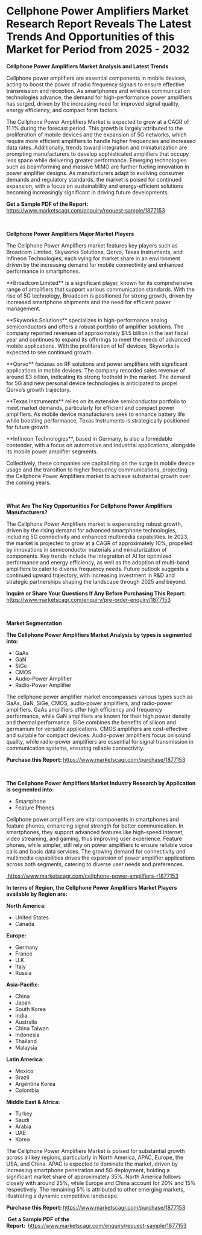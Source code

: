 <p><h1>Cellphone Power Amplifiers Market Research Report Reveals The Latest Trends And Opportunities of this Market for Period from 2025 - 2032</h1></p><p><strong>Cellphone Power Amplifiers Market Analysis and Latest Trends</strong></p>
<p><p>Cellphone power amplifiers are essential components in mobile devices, acting to boost the power of radio frequency signals to ensure effective transmission and reception. As smartphones and wireless communication technologies advance, the demand for high-performance power amplifiers has surged, driven by the increasing need for improved signal quality, energy efficiency, and compact form factors.</p><p>The Cellphone Power Amplifiers Market is expected to grow at a CAGR of 11.1% during the forecast period. This growth is largely attributed to the proliferation of mobile devices and the expansion of 5G networks, which require more efficient amplifiers to handle higher frequencies and increased data rates. Additionally, trends toward integration and miniaturization are prompting manufacturers to develop sophisticated amplifiers that occupy less space while delivering greater performance. Emerging technologies such as beamforming and massive MIMO are further fueling innovation in power amplifier designs. As manufacturers adapt to evolving consumer demands and regulatory standards, the market is poised for continued expansion, with a focus on sustainability and energy-efficient solutions becoming increasingly significant in driving future developments.</p></p>
<p><strong>Get a Sample PDF of the Report:&nbsp;</strong> <a href="https://www.marketscagr.com/enquiry/request-sample/1877153?utm_campaign=2515&utm_medium=2&utm_source=Github&utm_content=ia&utm_term=12042025&utm_id=cellphone-power-amplifiers">https://www.marketscagr.com/enquiry/request-sample/1877153</a></p>
<p>&nbsp;</p>
<p><strong>Cellphone Power Amplifiers Major Market Players</strong></p>
<p><p>The Cellphone Power Amplifiers market features key players such as Broadcom Limited, Skyworks Solutions, Qorvo, Texas Instruments, and Infineon Technologies, each vying for market share in an environment driven by the increasing demand for mobile connectivity and enhanced performance in smartphones.</p><p>**Broadcom Limited** is a significant player, known for its comprehensive range of amplifiers that support various communication standards. With the rise of 5G technology, Broadcom is positioned for strong growth, driven by increased smartphone shipments and the need for efficient power management.</p><p>**Skyworks Solutions** specializes in high-performance analog semiconductors and offers a robust portfolio of amplifier solutions. The company reported revenues of approximately $1.5 billion in the last fiscal year and continues to expand its offerings to meet the needs of advanced mobile applications. With the proliferation of IoT devices, Skyworks is expected to see continued growth.</p><p>**Qorvo** focuses on RF solutions and power amplifiers with significant applications in mobile devices. The company recorded sales revenue of around $3 billion, indicating its strong foothold in the market. The demand for 5G and new personal device technologies is anticipated to propel Qorvo’s growth trajectory.</p><p>**Texas Instruments** relies on its extensive semiconductor portfolio to meet market demands, particularly for efficient and compact power amplifiers. As mobile device manufacturers seek to enhance battery life while boosting performance, Texas Instruments is strategically positioned for future growth.</p><p>**Infineon Technologies**, based in Germany, is also a formidable contender, with a focus on automotive and industrial applications, alongside its mobile power amplifier segments. </p><p>Collectively, these companies are capitalizing on the surge in mobile device usage and the transition to higher frequency communications, projecting the Cellphone Power Amplifiers market to achieve substantial growth over the coming years.</p></p>
<p>&nbsp;</p>
<p><strong>What Are The Key Opportunities For Cellphone Power Amplifiers Manufacturers?</strong></p>
<p><p>The Cellphone Power Amplifiers market is experiencing robust growth, driven by the rising demand for advanced smartphone technologies, including 5G connectivity and enhanced multimedia capabilities. In 2023, the market is projected to grow at a CAGR of approximately 10%, propelled by innovations in semiconductor materials and miniaturization of components. Key trends include the integration of AI for optimized performance and energy efficiency, as well as the adoption of multi-band amplifiers to cater to diverse frequency needs. Future outlook suggests a continued upward trajectory, with increasing investment in R&D and strategic partnerships shaping the landscape through 2025 and beyond.</p></p>
<p><strong>Inquire or Share Your Questions If Any Before Purchasing This Report:</strong> <a href="https://www.marketscagr.com/enquiry/pre-order-enquiry/1877153?utm_campaign=2515&utm_medium=2&utm_source=Github&utm_content=ia&utm_term=12042025&utm_id=cellphone-power-amplifiers">https://www.marketscagr.com/enquiry/pre-order-enquiry/1877153</a></p>
<p>&nbsp;</p>
<p><strong>Market Segmentation</strong></p>
<p><strong>The Cellphone Power Amplifiers Market Analysis by types is segmented into:</strong></p>
<p><ul><li>GaAs</li><li>GaN</li><li>SiGe</li><li>CMOS</li><li>Audio-Power Amplifier</li><li>Radio-Power Amplifier</li></ul></p>
<p><p>The cellphone power amplifier market encompasses various types such as GaAs, GaN, SiGe, CMOS, audio-power amplifiers, and radio-power amplifiers. GaAs amplifiers offer high efficiency and frequency performance, while GaN amplifiers are known for their high power density and thermal performance. SiGe combines the benefits of silicon and germanium for versatile applications. CMOS amplifiers are cost-effective and suitable for compact devices. Audio-power amplifiers focus on sound quality, while radio-power amplifiers are essential for signal transmission in communication systems, ensuring reliable connectivity.</p></p>
<p><strong>Purchase this Report:&nbsp;</strong><a href="https://www.marketscagr.com/purchase/1877153?utm_campaign=2515&utm_medium=2&utm_source=Github&utm_content=ia&utm_term=12042025&utm_id=cellphone-power-amplifiers">https://www.marketscagr.com/purchase/1877153</a></p>
<p>&nbsp;</p>
<p><strong>The Cellphone Power Amplifiers Market Industry Research by Application is segmented into:</strong></p>
<p><ul><li>Smartphone</li><li>Feature Phones</li></ul></p>
<p><p>Cellphone power amplifiers are vital components in smartphones and feature phones, enhancing signal strength for better communication. In smartphones, they support advanced features like high-speed internet, video streaming, and gaming, thus improving user experience. Feature phones, while simpler, still rely on power amplifiers to ensure reliable voice calls and basic data services. The growing demand for connectivity and multimedia capabilities drives the expansion of power amplifier applications across both segments, catering to diverse user needs and preferences.</p></p>
<p><a href="https://www.marketscagr.com/cellphone-power-amplifiers-r1877153?utm_campaign=2515&utm_medium=2&utm_source=Github&utm_content=ia&utm_term=12042025&utm_id=cellphone-power-amplifiers">&nbsp;https://www.marketscagr.com/cellphone-power-amplifiers-r1877153</a></p>
<p><strong>In terms of Region, the Cellphone Power Amplifiers Market Players available by Region are:</strong></p>
<p>
    <p> <strong> North America: </strong>
        <ul>
            <li>United States</li>
            <li>Canada</li>
        </ul>
        </p> 
    <p> <strong> Europe: </strong>
        <ul>
            <li>Germany</li>
            <li>France</li>
            <li>U.K.</li>
            <li>Italy</li>
            <li>Russia</li>
        </ul>
        </p> 
    <p> <strong> Asia-Pacific: </strong>
        <ul>
            <li>China</li>
            <li>Japan</li>
            <li>South Korea</li>
            <li>India</li>
            <li>Australia</li>
            <li>China Taiwan</li>
            <li>Indonesia</li>
            <li>Thailand</li>
            <li>Malaysia</li>
        </ul>
        </p> 
    <p> <strong> Latin America: </strong>
        <ul>
            <li>Mexico</li>
            <li>Brazil</li>
            <li>Argentina Korea</li>
            <li>Colombia</li>
        </ul>
        </p> 
    <p> <strong> Middle East & Africa: </strong>
        <ul>
            <li>Turkey</li>
            <li>Saudi</li>
            <li>Arabia</li>
            <li>UAE</li>
            <li>Korea</li>
        </ul>
    </p>
    </p>
<p><p>The Cellphone Power Amplifiers Market is poised for substantial growth across all key regions, particularly in North America, APAC, Europe, the USA, and China. APAC is expected to dominate the market, driven by increasing smartphone penetration and 5G deployment, holding a significant market share of approximately 35%. North America follows closely with around 25%, while Europe and China account for 20% and 15% respectively. The remaining 5% is attributed to other emerging markets, illustrating a dynamic competitive landscape.</p></p>
<p><strong>Purchase this Report: </strong><a href="https://www.marketscagr.com/purchase/1877153?utm_campaign=2515&utm_medium=2&utm_source=Github&utm_content=ia&utm_term=12042025&utm_id=cellphone-power-amplifiers">https://www.marketscagr.com/purchase/1877153</a></p>
<p>&nbsp;<strong>Get a Sample PDF of the Report:&nbsp;&nbsp;</strong><a href="https://www.marketscagr.com/enquiry/request-sample/1877153?utm_campaign=2515&utm_medium=2&utm_source=Github&utm_content=ia&utm_term=12042025&utm_id=cellphone-power-amplifiers">https://www.marketscagr.com/enquiry/request-sample/1877153</a></p>
<p><strong></strong></p>
<p><p></p><p></p><p></p></p>
